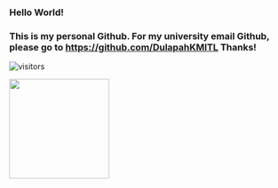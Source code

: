 ### Hello World!

### This is my personal Github. For my university email Github, please go to https://github.com/DulapahKMITL Thanks!

![visitors](https://visitor-badge.glitch.me/badge?page_id=DulapahV.DulapahV)

<img height="180em" src="https://github-readme-stats.vercel.app/api?username=DulapahV&show_icons=true&hide_border=true&&count_private=true&include_all_commits=true" />
